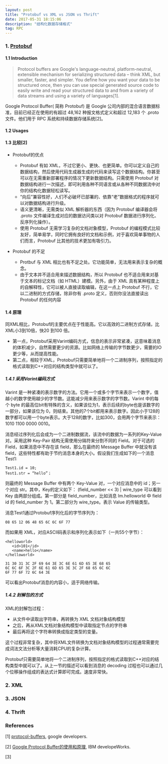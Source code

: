 ```yaml
---
layout: post
title: "Protobuf vs XML vs JSON vs Thrift"
date: 2017-05-31 18:15:06 
description: "结构化数据存储格式"
tag: RPC   
---
```


### 1. [Protobuf](https://developers.google.com/protocol-buffers/)

#### 1.1 Introduction

>Protocol buffers are Google's language-neutral, platform-neutral, extensible mechanism for serializing structured data – think XML, but smaller, faster, and simpler. You define how you want your data to be structured once, then you can use special generated source code to easily write and read your structured data to and from a variety of data streams and using a variety of languages[1].

Google Protocol Buffer( 简称 Protobuf) 是 Google 公司内部的混合语言数据标准，目前已经正在使用的有超过 48,162 种报文格式定义和超过 12,183 个 .proto 文件。他们用于 RPC 系统和持续数据存储系统[2]。

#### 1.2 Usages

#### 1.3 比较[2]

- Protobuf的优点
	- Protobuf 有如 XML，不过它更小、更快、也更简单。你可以定义自己的数据结构，然后使用代码生成器生成的代码来读写这个数据结构。你甚至可以在无需重新部署程序的情况下更新数据结构。只需使用 Protobuf 对数据结构进行一次描述，即可利用各种不同语言或从各种不同数据流中对你的结构化数据轻松读写。
	- “向后”兼容性好，人们不必破坏已部署的、依靠“老”数据格式的程序就可以对数据结构进行升级。
	- 语义更清晰，无需类似 XML 解析器的东西（因为 Protobuf 编译器会将 .proto 文件编译生成对应的数据访问类以对 Protobuf 数据进行序列化、反序列化操作）。
	- 使用 Protobuf 无需学习复杂的文档对象模型，Protobuf 的编程模式比较友好，简单易学，同时它拥有良好的文档和示例，对于喜欢简单事物的人们而言，Protobuf 比其他的技术更加有吸引力。

- Protobuf 的不足
	- Protbuf 与 XML 相比也有不足之处。它功能简单，无法用来表示复杂的概念。
	- 由于文本并不适合用来描述数据结构，所以 Protobuf 也不适合用来对基于文本的标记文档（如 HTML）建模。另外，由于 XML 具有某种程度上的自解释性，它可以被人直接读取编辑，在这一点上 Protobuf 不行，它以二进制的方式存储，除非你有 .proto 定义，否则你没法直接读出 Protobuf 的任何内容

#### 1.4 原理

同XML相比，Protobuf的主要优点在于性能高。它以高效的二进制方式存储，比XML小3到10倍，快20 到100 倍。

- 第一点，Protobuf采用Varint编码方式，信息的表示非常紧凑，这意味着消息的体积减少，自然需要更少的资源。比如网络上传输的字节数更少，需要的IO更少等，从而提高性能。
- 第二点，相较于XML，Protobuf只需要简单地将一个二进制序列，按照指定的格式读取到C++对应的结构类型中就可以了。

##### 1.4.1 采用Varint编码方式

Varint 是一种紧凑的表示数字的方法。它用一个或多个字节来表示一个数字，值越小的数字使用越少的字节数。这能减少用来表示数字的字节数。Varint 中的每个 byte 的最高位bit有特殊的含义，如果该位为1，表示后续的byte也是该数字的一部分，如果该位为 0，则结束。其他的7个bit都用来表示数字。因此小于128的数字都可以用一个byte表示。大于128的数字，比如300，会用两个字节来表示：1010 1100 0000 0010。

消息经过序列化后会成为一个二进制数据流，该流中的数据为一系列的Key-Value对。采用这种 Key-Pair 结构无需使用分隔符来分割不同的 Field。对于可选的 Field，如果消息中不存在该 field，那么在最终的 Message Buffer 中就没有该 field，这些特性都有助于节约消息本身的大小。假设我们生成如下的一个消息Test1:

	Test1.id = 10; 
	Test1.str = “hello”；
则最终的 Message Buffer 中有两个 Key-Value 对，一个对应消息中的 id；另一个对应 str。其中，Key的定义如下：
 (field_number << 3) | wire_type
可以看到 Key 由两部分组成。第一部分是 field_number，比如消息 lm.helloworld 中 field id 的 field_number 为 1。第二部分为 wire_type。表示 Value 的传输类型。

消息Test1通过Protobuf序列化后的字节序列为：

	08 65 12 06 48 65 6C 6C 6F 77
而如果用 XML，对应ASCII码表示和序列化表示如下（一共55个字节）：

	<helloworld> 
	   <id>101</id> 
	   <name>hello</name> 
	</helloworld>

	31 30 31 3C 2F 69 64 3E 3C 6E 61 6D 65 3E 68 65 
	6C 6C 6F 3C 2F 6E 61 6D 65 3E 3C 2F 68 65 6C 6C 
	6F 77 6F 72 6C 64 3E 
可以看出Protobuf消息的内容小，适于网络传输。

##### 1.4.2 封解包的方式

XML的封解包过程：

- 从文件中读取出字符串，再转换为 XML 文档对象结构模型
- 之后，再从XML文档对象结构模型中读取指定节点的字符串
- 最后再将这个字符串转换成指定类型的变量。

这个过程非常复杂，其中将XML文件转换为文档对象结构模型的过程通常需要完成词法文法分析等大量消耗CPU的复杂计算。

Protobuf只需要简单地将一个二进制序列，按照指定的格式读取到C++对应的结构类型中就可以了。从上一节的描述可以看到消息的 decoding 过程也可以通过几个位移操作组成的表达式计算即可完成。速度非常快。




### 2. XML


### 3. JSON


### 4. Thrift


### References

[1] [protocol-buffers](https://developers.google.com/protocol-buffers/), google developers.

[2] [Google Protocol Buffer的使用和原理](https://www.ibm.com/developerworks/cn/linux/l-cn-gpb/), IBM developeWorks.

[3] 

